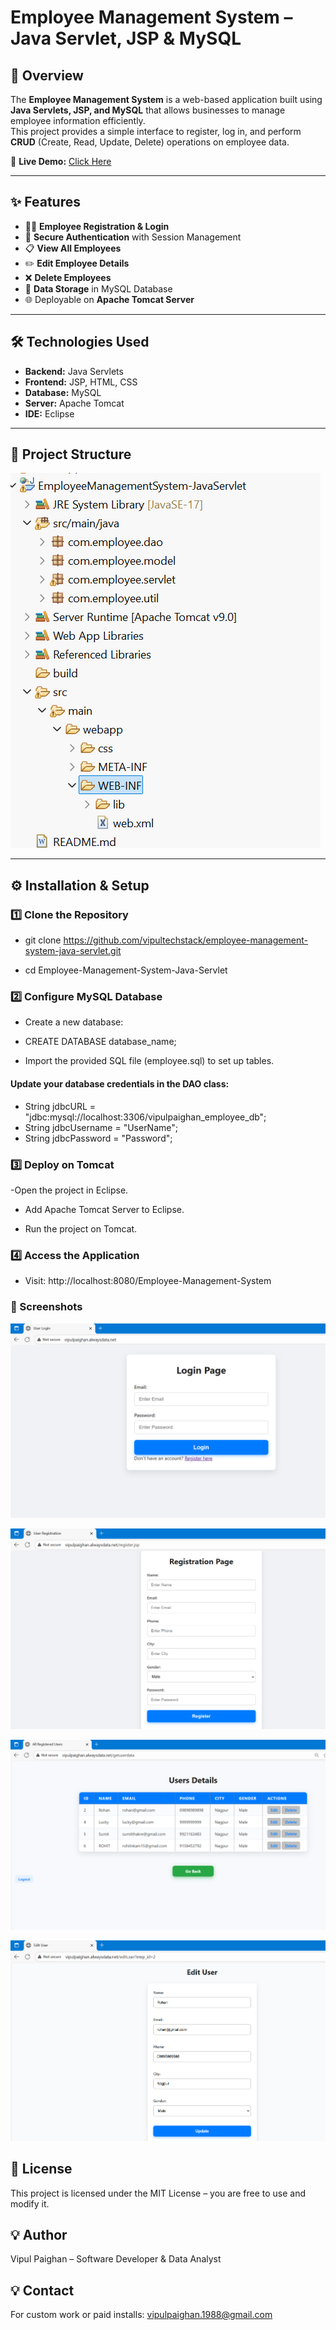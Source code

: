 # Employee Management System – Java Servlet, JSP & MySQL

## 📌 Overview
The **Employee Management System** is a web-based application built using **Java Servlets, JSP, and MySQL** that allows businesses to manage employee information efficiently.  
This project provides a simple interface to register, log in, and perform **CRUD** (Create, Read, Update, Delete) operations on employee data.

🚀 **Live Demo:** [Click Here](http://vipulpaighan.alwaysdata.net/)

---

## ✨ Features
- 👨‍💼 **Employee Registration & Login**
- 🔐 **Secure Authentication** with Session Management
- 📋 **View All Employees**
- ✏️ **Edit Employee Details**
- ❌ **Delete Employees**
- 💾 **Data Storage** in MySQL Database
- 🌐 Deployable on **Apache Tomcat Server**

---

## 🛠️ Technologies Used
- **Backend:** Java Servlets  
- **Frontend:** JSP, HTML, CSS  
- **Database:** MySQL  
- **Server:** Apache Tomcat  
- **IDE:** Eclipse  

---

## 📂 Project Structure
![Project Structure](screenshots/Structure.png)

---

## ⚙️ Installation & Setup

### 1️⃣ Clone the Repository

- git clone https://github.com/vipultechstack/employee-management-system-java-servlet.git

- cd Employee-Management-System-Java-Servlet


### 2️⃣ Configure MySQL Database
- Create a new database:

- CREATE DATABASE database_name;

- Import the provided SQL file (employee.sql) to set up tables.

#### Update your database credentials in the DAO class:

- String jdbcURL = "jdbc:mysql://localhost:3306/vipulpaighan_employee_db";
- String jdbcUsername = "UserName";
- String jdbcPassword = "Password";

### 3️⃣ Deploy on Tomcat
-Open the project in Eclipse.

- Add Apache Tomcat Server to Eclipse.

- Run the project on Tomcat.

### 4️⃣ Access the Application
- Visit: http://localhost:8080/Employee-Management-System

### 📸 Screenshots

![Login Page](screenshots/Login.png)

![Register Page](screenshots/Register.png)

![User Details Page](screenshots/Detail.png)

![Edit User Page](screenshots/Edit.png)


## 📜 License
This project is licensed under the MIT License – you are free to use and modify it.

## 💡 Author
Vipul Paighan – Software Developer & Data Analyst

## 💡 Contact
For custom work or paid installs: vipulpaighan.1988@gmail.com
